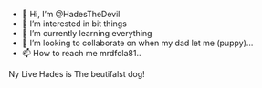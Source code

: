 - 👋 Hi, I’m @HadesTheDevil
- 👀 I’m interested in bit things
- 🌱 I’m currently learning everything
- 💞️ I’m looking to collaborate on when my dad let me (puppy)...
- 📫 How to reach me mrdfola81..

<!---
HadesTheDevil/HadesTheDevil is a ✨ special ✨ repository because its `README.md` (this file) appears on your GitHub profile.
You can click the Preview link to take a look at your changes.
---> Ny Live Hades is The beutifalst dog!
